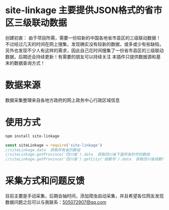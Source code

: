 # site-linkage 主要提供JSON格式的省市区三级联动数据
创建初衷：
由于项目所需，需要一份较新的中国各地省市县区的三级联动数据！不过经过几天的时间在网上搜集，发现确实没有较新的数据，或多或少有些缺陷，另外也发现不少人有这样的需求，因此自己花时间搜集了一份省市县区的三级联动数据，后期还会持续更新！有需要的朋友可以持续关注
本插件只提供数据源和基末的数据查询方式！
# 数据来源
数据采集整理来自各地方政府的网上政务中心行政区域信息

# 使用方式

``` bash
npm install site-linkage
```

``` javascript
const siteLinkage = require('site-linkage')
//siteLinkage.data  获取所有省的数组
//siteLinkage.getProvince('四川省').data  获取四川省下面所有的市的数组
//siteLinkage.getProvince('四川省').getCity('成都市').data  获取四川省成都市下面所有的区县的数组
```

# 采集方式和问题反馈
目前主要是手动采集，后期会抽时间，添加爬虫自动采集，并且希望各位网友发现数据问题之后可以与我联系：505072907@qq.com  


